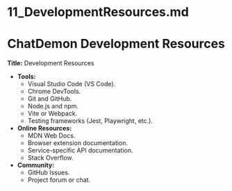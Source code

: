 # 11_DevelopmentResources.md
# ChatDemon Development Resources
**Title:** Development Resources

*   **Tools:**
    *   Visual Studio Code (VS Code).
    *   Chrome DevTools.
    *   Git and GitHub.
    *   Node.js and npm.
    *   Vite or Webpack.
    *   Testing frameworks (Jest, Playwright, etc.).
*   **Online Resources:**
    *   MDN Web Docs.
    *   Browser extension documentation.
    *   Service-specific API documentation.
    *   Stack Overflow.
*   **Community:**
    *   GitHub Issues.
    *   Project forum or chat.